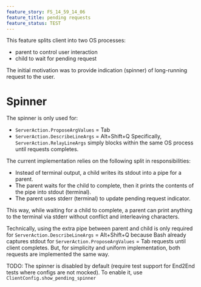 ```yaml
---
feature_story: FS_14_59_14_06
feature_title: pending requests
feature_status: TEST
---
```


This feature splits client into two OS processes:
*   parent to control user interaction
*   child to wait for pending request

The initial motivation was to provide indication (spinner) of long-running request to the user.

# Spinner

The spinner is only used for:
*   `ServerAction.ProposeArgValues` = Tab
*   `ServerAction.DescribeLineArgs` = Alt+Shift+Q
Specifically, `ServerAction.RelayLineArgs` simply blocks within the same OS process until requests completes.

The current implementation relies on the following split in responsibilities:
*   Instead of terminal output, a child writes its stdout into a pipe for a parent.
*   The parent waits for the child to complete, then it prints the contents of the pipe into stdout (terminal).
*   The parent uses stderr (terminal) to update pending request indicator.

This way, while waiting for a child to complete, a parent can print anything to the terminal via stderr
without conflict and interleaving characters.

Technically, using the extra pipe between parent and child is
only required for `ServerAction.DescribeLineArgs` = Alt+Shift+Q because
Bash already captures stdout for `ServerAction.ProposeArgValues` = Tab requests until client completes.
But, for simplicity and uniform implementation, both requests are implemented the same way.

TODO: The spinner is disabled by default (require test support for End2End tests where configs are not mocked).
      To enable it, use  `ClientConfig.show_pending_spinner`
